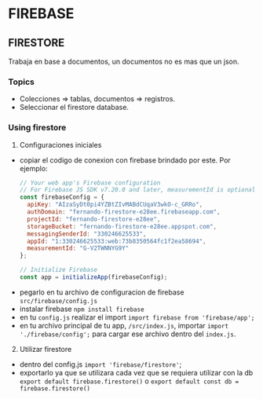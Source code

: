# FIREBASE

## FIRESTORE

Trabaja en base a documentos, un documentos no es mas que un json.

### Topics
* Colecciones => tablas, documentos => registros.
* Seleccionar el firestore database.

### Using firestore

 1. Configuraciones iniciales

* copiar el codigo de conexion con firebase brindado por este. Por ejemplo:
  ```javascript
  // Your web app's Firebase configuration
  // For Firebase JS SDK v7.20.0 and later, measurementId is optional
  const firebaseConfig = {
    apiKey: "AIzaSyDt0pi4YZBtZIvMABdCUqaV3wkO-c_GRRo",
    authDomain: "fernando-firestore-e28ee.firebaseapp.com",
    projectId: "fernando-firestore-e28ee",
    storageBucket: "fernando-firestore-e28ee.appspot.com",
    messagingSenderId: "330246625533",
    appId: "1:330246625533:web:73b8350564fc1f2ea58694",
    measurementId: "G-V2TWNNYG9Y"
  };

  // Initialize Firebase
  const app = initializeApp(firebaseConfig);
  ```
* pegarlo en tu archivo de configuracion de firebase `src/firebase/config.js`
* instalar firebase `npm install firebase`
* en tu `config.js` realizar el import `import firebase from 'firebase/app';`
* en tu archivo principal de tu app, `/src/index.js`, importar `import './firebase/config';` para cargar ese archivo dentro del `index.js`.

2. Utilizar firestore
* dentro del config.js `import 'firebase/firestore'`;
* exportarlo ya que se utilizara cada vez que se requiera utilizar con la db `export default firebase.firestore()` o
`export default const db = firebase.firestore()`
